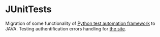 # JUnitTests
Migration of some functionality of [Python test automation framework](https://github.com/mehalyna/CH_096_TAQC) to JAVA. Testing authentification errors handling for [the site](http://34.65.101.58:5002/home/events?page=1).
